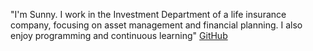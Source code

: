 "I'm Sunny. I work in the Investment Department of a life insurance company, focusing on asset management and financial planning. I also enjoy programming and continuous learning"
[GitHub](https://github.com/imsunny0527-Sunn)
